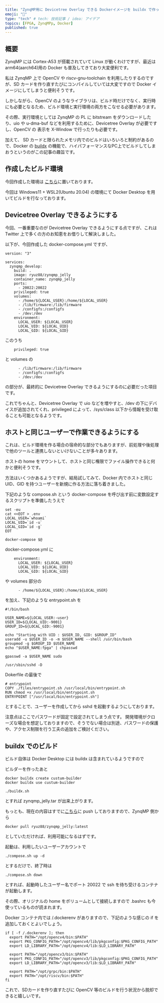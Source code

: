 ```yaml
---
title: "ZynqMP用に Devicetree Overlay できる Dockerイメージを buildx で作ってみる"
emoji: "👏"
type: "tech" # tech: 技術記事 / idea: アイデア
topics: [FPGA, ZynqMPp, Docker]
published: true
---
```


## 概要

ZynqMP には Cortex-A53 が搭載されていて Linux が動くわけですが、最近は arm64(aarch64)用の Docker も普及してきており大変便利です。

私は ZynqMP 上で OpenCV や riscv-gnu-toolchain を利用したりするのですが、SD カードを作り直すたびにコンパイルしていては大変ですので Docker イメージにしてしまうと便利そうです。

しかしながら、OpenCV のようなライブラリは、ビルド時だけでなく、実行時にも必要となるため、ビルド環境と実行環境の両方をこなせる必要があります。

その際、実行環境としては ZynqMP の PL に bitstream をダウンロードしたり、uio や u-dma-buf などを利用するために、Devicetree Overlay が必要ですし、OpenCV の 表示を X-Window で行ったりも必要です。

加えて、 SD カードと限られたメモリ内でのビルドはいろいろと制約があるので、Docker の [buildx](https://matsuand.github.io/docs.docker.jp.onthefly/buildx/working-with-buildx/) の機能で、ハイパフォーマンスなPC上でビルドしてしまおうというのがこの記事の趣旨です。


## 作成したビルド環境

今回作成した環境は [こちら](https://github.com/ryuz/jelly/tree/master/docker/zynqmp_jelly)に置いております。

今回は Windows11 + WSL2(Ubuntu 20.04) の環境にて Docker Desktop を用いてビルドを行なっております。


## Devicetree Overlay できるようにする

今回、一番重要なのが Devicetree Overlay できるようにする点ですが、これは Twitter 上で多くの方のお知恵をお借りして解決しました。

以下が、今回作成した docker-compose.yml ですが、

```
version: "3"

services:
  zynqmp_develop:
    build: .
    image: ryuz88/zynqmp_jelly
    container_name: zynqmp_jelly
    ports:
      - 20022:20022
    privileged: true
    volumes:
      - /home/${LOCAL_USER}:/home/${LOCAL_USER}
      - /lib/firmware:/lib/firmware
      - /configfs:/configfs
      - /dev:/dev
    environment:
      LOCAL_USER: ${LOCAL_USER}
      LOCAL_UID: ${LOCAL_UID}
      LOCAL_GID: ${LOCAL_GID}
```

このうち

```
    privileged: true
```

 と volumes の

```
      - /lib/firmware:/lib/firmware
      - /configfs:/configfs
      - /dev:/dev
```

の部分が、最終的に Devicetree Overlay できるようにするのに必要だった項目です。

これでちゃんと、Devicetree Overlay で uio などを増やすと、/dev の下にデバイスが追加されてくれ、privileged によって、/sys/class 以下から情報を受け取ることも可能となるようです。


## ホストと同じユーザーで作業できるようにする

これは、ビルド環境を作る場合の宿命的な部分でもありますが、前処理や後処理で他のツールと連携しないといけないことが多々あります。

ホストの home をマウントして、ホストと同じ権限でファイル操作できると何かと便利そうです。

方法はいくつかあるようですが、結局試してみて、Docker 内でホストと同じ UID、GID を持つユーザーを新規に作る方法に落ち着きました。

下記のような compose.sh という docker-compose を呼び出す前に変数設定するスクリプトを準備したうえで

```
set -eu
cat <<EOT > .env
LOCAL_USER=`whoami`
LOCAL_UID=`id -u`
LOCAL_GID=`id -g`
EOT

docker-compose $@
```

 docker-compose.yml に

```
    environment:
      LOCAL_USER: ${LOCAL_USER}
      LOCAL_UID: ${LOCAL_UID}
      LOCAL_GID: ${LOCAL_GID}
```

や volumes 部分の

```
      - /home/${LOCAL_USER}:/home/${LOCAL_USER}
```

を加え、下記のような entrypoint.sh を

```
#!/bin/bash

USER_NAME=${LOCAL_USER:-user}
USER_ID=${LOCAL_UID:-9001}
GROUP_ID=${LOCAL_GID:-9001}

echo "Starting with UID : $USER_ID, GID: $GROUP_ID"
useradd -u $USER_ID -o -m $USER_NAME --shell /usr/bin/bash
groupmod -g $GROUP_ID $USER_NAME
echo "$USER_NAME:fpga" | chpasswd

gpasswd -a $USER_NAME sudo

/usr/sbin/sshd -D
```

Dokerfile の最後で

```
# entrypoint
COPY ./files/entrypoint.sh /usr/local/bin/entrypoint.sh
RUN chmod +x /usr/local/bin/entrypoint.sh
ENTRYPOINT ["/usr/local/bin/entrypoint.sh"]
```

とすることで、ユーザーを作成してから sshd を起動するようにしております。

注意点はここでパスワードが固定で設定されてしまう点です。
開発環境がクローズな場合を想定しておりますので、そうでない場合は別途、パスワードの保護や、アクセス制限を行う工夫の追加をご検討ください。


## buildx でのビルド

ビルド自体は Docker Desktop には buildx は含まれているようですので

ビルダーを作ったあと

```
docker buildx create custum-builder
docker buildx use custum-builder
```

```
./buildx.sh
```

とすれば zynqmp_jelly.tar が出来上がります。

もっとも、現在の内容はすでに[こちら](https://hub.docker.com/repository/docker/ryuz88/zynqmp_jelly)に push しておりますので、ZynqMP 側から

```
docker pull ryuz88/zynqmp_jelly:latest
```

としていただければ、利用可能になるはずです。

起動は、利用したいユーザーアカウントで

```
./compose.sh up -d
```

とするだけで、終了時は

```
./compose.sh down
```

とすれば、起動時したユーザー名でポート 20022 で ssh を待ち受けるコンテナが起動します。

その際、オリジナルの home をボリュームとして接続しますので .bashrc も今使っているものが読まれます。

Docker コンテナ内では /.dockerenv がありますので、下記のような感じの if を追加しておくとよいでしょう。

```
if [ -f /.dockerenv ]; then
  export PATH="/opt/opencv4/bin:$PATH"
  export PKG_CONFIG_PATH="/opt/opencv4/lib/pkgconfig:$PKG_CONFIG_PATH"
  export LD_LIBRARY_PATH="/opt/opencv4/lib:$LD_LIBRARY_PATH"

  export PATH="/opt/opencv3/bin:$PATH"
  export PKG_CONFIG_PATH="/opt/opencv3/lib/pkgconfig:$PKG_CONFIG_PATH"
  export LD_LIBRARY_PATH="/opt/opencv3/lib:$LD_LIBRARY_PATH"

  export PATH="/opt/grpc/bin:$PATH"
  export PATH="/opt/riscv/bin:$PATH"
fi
```

これで、SDカードを作り直すたびに OpenCV 等のビルドを行う状況から脱却できると嬉しいです。


